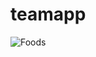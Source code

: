 # teamapp

![Foods](https://user-images.githubusercontent.com/80772230/119259827-bfcac880-bbd8-11eb-8bf2-8500a8997263.gif)
